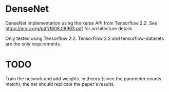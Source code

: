 # DenseNet
DenseNet implementation using the keras API from Tensorflow 2.2. See https://arxiv.org/pdf/1608.06993.pdf for architecture details.

Only tested using Tensorflow 2.2. TensorFlow 2.2 and tensorflow-datasets are the only requirements.

# TODO
Train the network and add weights. In theory (since the parameter counts match), the net should replicate the paper's results.
